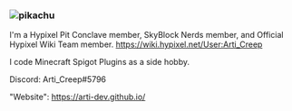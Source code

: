 ### ![pikachu](https://user-images.githubusercontent.com/46334223/131219242-a634de92-14cd-4b99-aee9-fd54c66dbbc5.gif)

I'm a Hypixel Pit Conclave member, SkyBlock Nerds member, and Official Hypixel Wiki Team member. https://wiki.hypixel.net/User:Arti_Creep

I code Minecraft Spigot Plugins as a side hobby.


Discord: Arti_Creep#5796

"Website": https://arti-dev.github.io/

<!--
**Arti-Dev/arti-dev** is a ✨ _special_ ✨ repository because its `README.md` (this file) appears on your GitHub profile.

Here are some ideas to get you started:

- 🔭 I’m currently working on ...
- 🌱 I’m currently learning ...
- 👯 I’m looking to collaborate on ...
- 🤔 I’m looking for help with ...
- 💬 Ask me about ...
- 📫 How to reach me: ...
- 😄 Pronouns: ...
- ⚡ Fun fact: ...
-->
